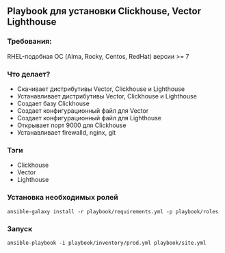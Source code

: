 ## Playbook для установки Clickhouse, Vector Lighthouse

### Требования:
RHEL-подобная ОС (Alma, Rocky, Centos, RedHat) версии >= 7

### Что делает?
* Скачивает дистрибутивы Vector, Clickhouse и Lighthouse
* Устанавливает дистрибутивы Vector, Clickhouse и Lighthouse
* Создает базу Clickhouse
* Создает конфигурационный файл для Vector
* Создает конфигурационный файл для Lighthouse 
* Открывает порт 9000 для Clickhouse
* Устанавливает firewalld, nginx, git

### Тэги
* Clickhouse
* Vector
* Lighthouse

### Установка необходимых ролей
`ansible-galaxy install -r playbook/requirements.yml -p playbook/roles`

### Запуск
`ansible-playbook -i playbook/inventory/prod.yml playbook/site.yml`